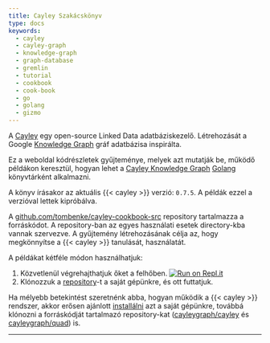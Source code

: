 ```yaml
---
title: Cayley Szakácskönyv
type: docs
keywords:
  - cayley
  - cayley-graph
  - knowledge-graph
  - graph-database
  - gremlin
  - tutorial
  - cookbook
  - cook-book
  - go
  - golang
  - gizmo
---
```


A [Cayley](https://github.com/cayleygraph/cayley) egy open-source Linked Data adatbáziskezelő.
Létrehozását a Google [Knowledge Graph](https://en.wikipedia.org/wiki/Knowledge_Graph) gráf adatbázisa inspirálta.

Ez a weboldal kódrészletek gyűjteménye, melyek azt mutatják be, működő példákon keresztül, hogyan lehet a
[Cayley Knowledge Graph](https://github.com/cayleygraph/cayley) [Golang](https://golang.org/) könyvtárként alkalmazni.

A könyv írásakor az aktuális {{< cayley >}} verzió: `0.7.5`. A példák ezzel a verzióval lettek kipróbálva.

A [github.com/tombenke/cayley-cookbook-src](https://github.com/tombenke/cayley-cookbook-src/tree/master)
repository tartalmazza a forráskódot. A repository-ban az egyes használati esetek directory-kba vannak szervezve.
A gyűjtemény létrehozásának célja az, hogy megkönnyítse a {{< cayley >}} tanulását, használatát.

A példákat kétféle módon használhatjuk:
1. Közvetlenül végrehajthatjuk őket a felhőben.
[![Run on Repl.it](https://repl.it/badge/github/tombenke/cayley-cookbook-src)](https://repl.it/github/tombenke/cayley-cookbook-src)
2. Klónozzuk a [repository](https://github.com/tombenke/cayley-cookbook-src/tree/master)-t a saját gépünkre, és ott futtatjuk.

Ha mélyebb betekintést szeretnénk abba, hogyan működik a {{< cayley >}} rendszer, akkor erősen ajánlott [installálni](https://cayley.gitbook.io/cayley/installation) azt a saját gépünkre, továbbá klónozni a forráskódját tartalmazó repository-kat ([cayleygraph/cayley](https://github.com/cayleygraph/cayley/) és [cayleygraph/quad](https://github.com/cayleygraph/quad/)) is.

<hr />
